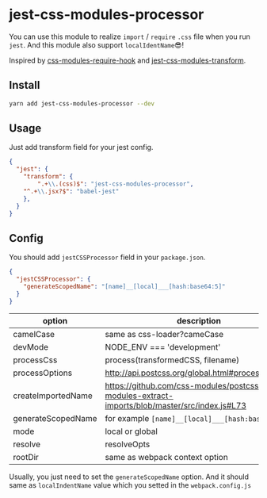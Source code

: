 # jest-css-modules-processor

You can use this module to realize `import` / `require` `.css` file when you run `jest`.
And this module also support `localIdentName`😎!

Inspired by [css-modules-require-hook](https://github.com/css-modules/css-modules-require-hook) and [jest-css-modules-transform](https://github.com/Connormiha/jest-css-modules-transform).

## Install

```sh
yarn add jest-css-modules-processor --dev
```

## Usage

Just add transform field for your jest config.

```json
{
  "jest": {
    "transform": {
        ".+\\.(css)$": "jest-css-modules-processor",
	"^.+\\.jsx?$": "babel-jest"
    },
  }
}
```

## Config

You should add `jestCSSProcessor` field in your `package.json`.

```json
{
  "jestCSSProcessor": {
    "generateScopedName": "[name]__[local]___[hash:base64:5]"
  }
}
```

|option|description|required|
|-|-|-|
|camelCase|same as css-loader?cameCase|no|
|devMode| NODE_ENV === 'development'|no|
|processCss| process(transformedCSS, filename)|no|
|processOptions|  http://api.postcss.org/global.html#processOptions|no|
|createImportedName| https://github.com/css-modules/postcss-modules-extract-imports/blob/master/src/index.js#L73|no|
|generateScopedName| for example `[name]__[local]___[hash:base64:5]`|no|
|mode| local or global|no|
|resolve| resolveOpts|no|
|rootDir| same as webpack context option|no|

Usually, you just need to set the `generateScopedName` option. And it should same as `localIndentName` value which you setted in the `webpack.config.js`

